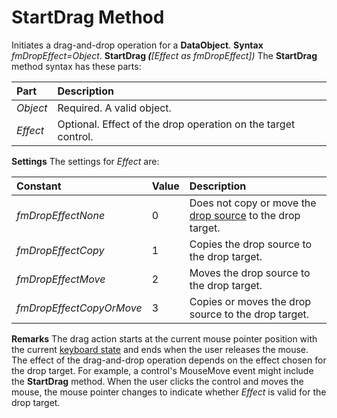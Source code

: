 
# StartDrag Method



Initiates a drag-and-drop operation for a  **DataObject**.
 **Syntax**
 _fmDropEffect=Object_. **StartDrag _(_**_[Effect as fmDropEffect])_
The  **StartDrag** method syntax has these parts:


|**Part**|**Description**|
|:-----|:-----|
| _Object_|Required. A valid object.|
| _Effect_|Optional. Effect of the drop operation on the target control.|
 **Settings**
The settings for  _Effect_ are:


|**Constant**|**Value**|**Description**|
|:-----|:-----|:-----|
| _fmDropEffectNone_|0|Does not copy or move the [drop source](7ce2c60f-29fb-96e2-2516-73c99a6e7cff.md) to the drop target.|
| _fmDropEffectCopy_|1|Copies the drop source to the drop target.|
| _fmDropEffectMove_|2|Moves the drop source to the drop target.|
| _fmDropEffectCopyOrMove_|3|Copies or moves the drop source to the drop target.|
 **Remarks**
The drag action starts at the current mouse pointer position with the current [keyboard state](7ce2c60f-29fb-96e2-2516-73c99a6e7cff.md) and ends when the user releases the mouse. The effect of the drag-and-drop operation depends on the effect chosen for the drop target.
For example, a control's MouseMove event might include the  **StartDrag** method. When the user clicks the control and moves the mouse, the mouse pointer changes to indicate whether _Effect_ is valid for the drop target.
